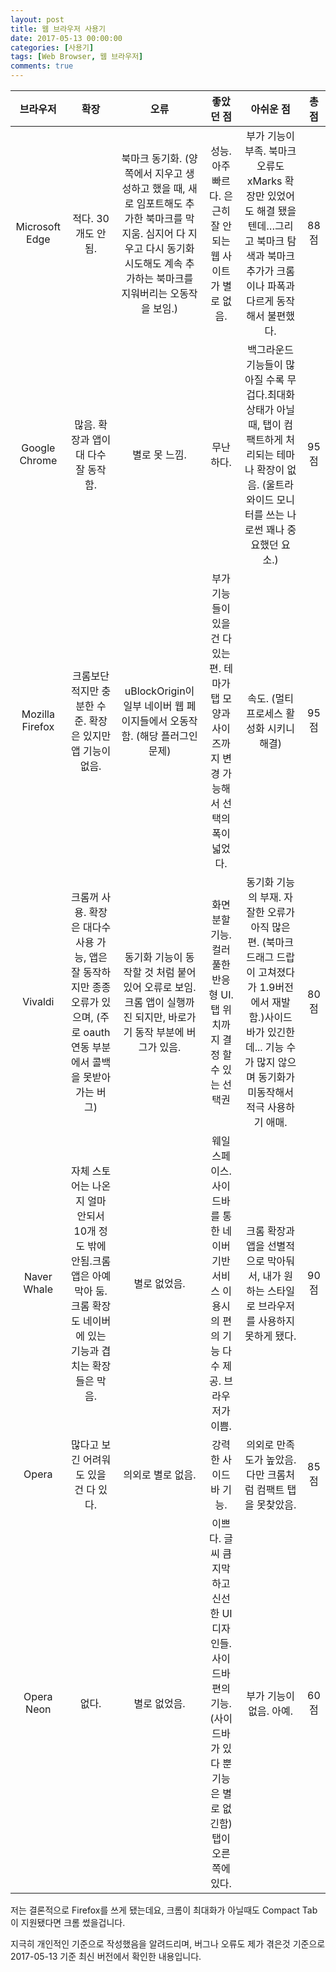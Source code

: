 ```yaml
---
layout: post
title: 웹 브라우저 사용기
date: 2017-05-13 00:00:00
categories: [사용기]
tags: [Web Browser, 웹 브라우저]
comments: true
---
```

|브라우저|확장|오류|좋았던 점|아쉬운 점|총점|
|:---:|:---:|:---:|:---:|:---:|:---:|
|Microsoft Edge|적다. 30개도 안됨.|북마크 동기화. (양쪽에서 지우고 생성하고 했을 때, 새로 임포트해도 추가한 북마크를 막 지움.  심지어 다 지우고 다시 동기화 시도해도 계속 추가하는 북마크를 지워버리는 오동작을 보임.)|성능. 아주 빠르다. 은근히 잘 안되는 웹 사이트가 별로 없음.|부가 기능이 부족. 북마크 오류도 xMarks 확장만 있었어도 해결 됐을텐데…그리고 북마크 탐색과 북마크 추가가 크롬이나 파폭과 다르게 동작해서 불편했다.|88점|
|Google Chrome|많음. 확장과 앱이 대 다수 잘 동작함.|별로 못 느낌.|무난하다.|백그라운드 기능들이 많아질 수록 무겁다.최대화 상태가 아닐 때, 탭이 컴팩트하게 처리되는 테마나 확장이 없음. (울트라 와이드 모니터를 쓰는 나로썬 꽤나 중요했던 요소.)|95점|
|Mozilla Firefox|크롬보단 적지만 충분한 수준. 확장은 있지만 앱 기능이 없음.|uBlockOrigin이 일부 네이버 웹 페이지들에서 오동작함. (해당 플러그인 문제)|부가 기능들이 있을 건 다 있는 편. 테마가 탭 모양과 사이즈까지 변경 가능해서 선택의 폭이 넓었다.|속도. (멀티 프로세스 활성화 시키니 해결)|95점|
|Vivaldi|크롬꺼 사용. 확장은 대다수 사용 가능, 앱은 잘 동작하지만 종종 오류가 있으며, (주로 oauth 연동 부분에서 콜백을 못받아가는 버그)|동기화 기능이 동작할 것 처럼 붙어 있어 오류로 보임.크롬 앱이 실행까진 되지만, 바로가기 동작 부분에 버그가 있음.|화면 분할 기능. 컬러풀한 반응형 UI.탭 위치까지 결정 할 수 있는 선택권|동기화 기능의 부재. 자잘한 오류가 아직 많은 편. (북마크 드래그 드랍이 고쳐졌다가 1.9버전에서 재발 함.)사이드 바가 있긴한데... 기능 수가 많지 않으며 동기화가 미동작해서 적극 사용하기 애매.|80점|
|Naver Whale|자체 스토어는 나온 지 얼마 안되서 10개 정도 밖에 안됨.크롬 앱은 아예 막아 둠. 크롬 확장도 네이버에 있는 기능과 겹치는 확장들은 막음.|별로 없었음.|웨일 스페이스. 사이드바를 통한 네이버 기반 서비스 이용시의 편의 기능 다수 제공. 브라우저가 이쁨.|크롬 확장과 앱을 선별적으로 막아둬서, 내가 원하는 스타일로 브라우저를 사용하지 못하게 됐다.|90점|
|Opera|많다고 보긴 어려워도 있을 건 다 있다.|의외로 별로 없음.|강력한 사이드바 기능.|의외로 만족도가 높았음. 다만 크롬처럼 컴팩트 탭을 못찾았음.|85점|
|Opera Neon|없다.|별로 없었음.|이쁘다. 글씨 큼지막하고 신선한 UI 디자인들.사이드바 편의 기능. (사이드바가 있다 뿐 기능은 별로 없긴함)탭이 오른쪽에 있다.|부가 기능이 없음. 아예.|60점|

저는 결론적으로 Firefox를 쓰게 됐는데요, 크롬이 최대화가 아닐때도 Compact Tab이 지원됐다면 크롬 썼을겁니다.

지극히 개인적인 기준으로 작성했음을 알려드리며, 버그나 오류도 제가 겪은것 기준으로 2017-05-13 기준 최신 버전에서 확인한 내용입니다.